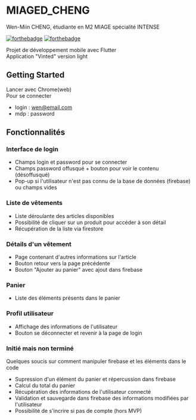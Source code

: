 # MIAGED_CHENG
Wen-Miin CHENG, étudiante en M2 MIAGE spécialité INTENSE <br/>

[![forthebadge](https://forthebadge.com/images/badges/powered-by-overtime.svg)](https://forthebadge.com)
[![forthebadge](https://forthebadge.com/images/badges/powered-by-coders-sweat.svg)](https://forthebadge.com)

Projet de développement mobile avec Flutter <br/>
Application "Vinted" version light <br/>

## Getting Started
Lancer avec Chrome(web) <br/>
Pour se connecter <br/>
- login : wen@email.com <br/>
- mdp : password <br/>

## Fonctionnalités 

### Interface de login 
- Champs login et password pour se connecter 
- Champs password offusqué + bouton pour voir le contenu (désoffusqué)
- Pop-up si l'utilisateur n'est pas connu de la base de données (firebase) ou champs vides

### Liste de vêtements
- Liste déroulante des articles disponibles
- Possibilité de cliquer sur un produit pour accéder à son détail
- Récupération de la liste via firestore

### Détails d'un vêtement 
- Page contenant d'autres informations sur l'article 
- Bouton retour vers la page précédente 
- Bouton "Ajouter au panier" avec ajout dans firebase

### Panier 
- Liste des éléments présents dans le panier 

### Profil utilisateur 
- Affichage des informations de l'utilisateur 
- Bouton se déconnecter et revenir à la page de login

### Initié mais non terminé 
Quelques soucis sur comment manipuler firebase et les éléments dans le code
- Supression d'un élément du panier et répercussion dans firebase 
- Calcul du total du panier
- Récupération des informations de l'utilisateur connecté
- Validation et sauvegarde dans firebase des informations modifiées par l'utilisateur
- Possibilité de s'incrire si pas de compte (hors MVP)


